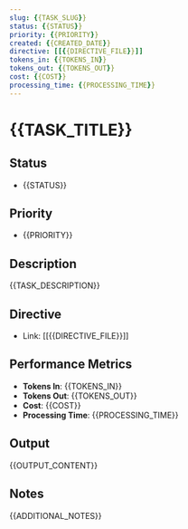 ```yaml
---
slug: {{TASK_SLUG}}
status: {{STATUS}}
priority: {{PRIORITY}}
created: {{CREATED_DATE}}
directive: [[{{DIRECTIVE_FILE}}]]
tokens_in: {{TOKENS_IN}}
tokens_out: {{TOKENS_OUT}}
cost: {{COST}}
processing_time: {{PROCESSING_TIME}}
---
```


# {{TASK_TITLE}}

## Status
- {{STATUS}}

## Priority  
- {{PRIORITY}}

## Description
{{TASK_DESCRIPTION}}

## Directive
- Link: [[{{DIRECTIVE_FILE}}]]

## Performance Metrics
- **Tokens In**: {{TOKENS_IN}}
- **Tokens Out**: {{TOKENS_OUT}}  
- **Cost**: {{COST}}
- **Processing Time**: {{PROCESSING_TIME}}

## Output
{{OUTPUT_CONTENT}}

## Notes
{{ADDITIONAL_NOTES}}